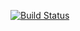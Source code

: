 [![Build Status](https://travis-ci.org/rphanley/galore.svg?branch=master)](https://travis-ci.org/rphanley/galore)